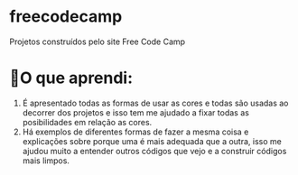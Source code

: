 # freecodecamp
Projetos construídos pelo site Free Code Camp

# 🧠O que aprendi:
1. É apresentado todas as formas de usar as cores e todas são usadas ao decorrer dos projetos e isso tem me ajudado a fixar todas as posibilidades em relação as cores.
1. Há exemplos de diferentes formas de fazer a mesma coisa e explicações sobre porque uma é mais adequada que a outra, isso me ajudou muito a entender outros códigos que vejo e a construir códigos mais limpos.
